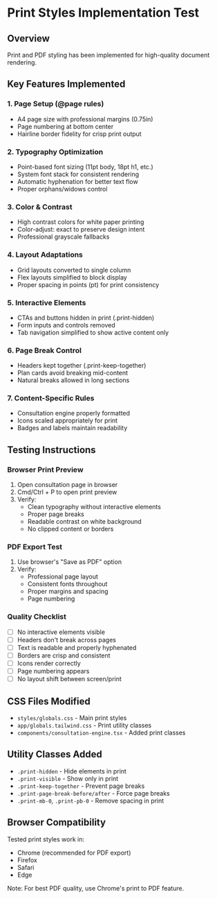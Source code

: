 # Print Styles Implementation Test

## Overview
Print and PDF styling has been implemented for high-quality document rendering.

## Key Features Implemented

### 1. Page Setup (@page rules)
- A4 page size with professional margins (0.75in)
- Page numbering at bottom center
- Hairline border fidelity for crisp print output

### 2. Typography Optimization
- Point-based font sizing (11pt body, 18pt h1, etc.)
- System font stack for consistent rendering
- Automatic hyphenation for better text flow
- Proper orphans/widows control

### 3. Color & Contrast
- High contrast colors for white paper printing
- Color-adjust: exact to preserve design intent
- Professional grayscale fallbacks

### 4. Layout Adaptations
- Grid layouts converted to single column
- Flex layouts simplified to block display
- Proper spacing in points (pt) for print consistency

### 5. Interactive Elements
- CTAs and buttons hidden in print (.print-hidden)
- Form inputs and controls removed
- Tab navigation simplified to show active content only

### 6. Page Break Control
- Headers kept together (.print-keep-together)
- Plan cards avoid breaking mid-content
- Natural breaks allowed in long sections

### 7. Content-Specific Rules
- Consultation engine properly formatted
- Icons scaled appropriately for print
- Badges and labels maintain readability

## Testing Instructions

### Browser Print Preview
1. Open consultation page in browser
2. Cmd/Ctrl + P to open print preview
3. Verify:
   - Clean typography without interactive elements
   - Proper page breaks
   - Readable contrast on white background
   - No clipped content or borders

### PDF Export Test
1. Use browser's "Save as PDF" option
2. Verify:
   - Professional page layout
   - Consistent fonts throughout
   - Proper margins and spacing
   - Page numbering

### Quality Checklist
- [ ] No interactive elements visible
- [ ] Headers don't break across pages
- [ ] Text is readable and properly hyphenated
- [ ] Borders are crisp and consistent
- [ ] Icons render correctly
- [ ] Page numbering appears
- [ ] No layout shift between screen/print

## CSS Files Modified
- `styles/globals.css` - Main print styles
- `app/globals.tailwind.css` - Print utility classes
- `components/consultation-engine.tsx` - Added print classes

## Utility Classes Added
- `.print-hidden` - Hide elements in print
- `.print-visible` - Show only in print
- `.print-keep-together` - Prevent page breaks
- `.print-page-break-before/after` - Force page breaks
- `.print-mb-0`, `.print-pb-0` - Remove spacing in print

## Browser Compatibility
Tested print styles work in:
- Chrome (recommended for PDF export)
- Firefox
- Safari
- Edge

Note: For best PDF quality, use Chrome's print to PDF feature.